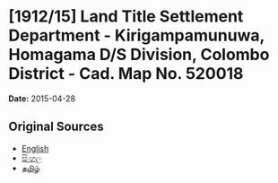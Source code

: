 # [1912/15] Land Title Settlement Department - Kirigampamunuwa, Homagama D/S Division, Colombo District - Cad. Map No. 520018

**Date:** 2015-04-28

## Original Sources

- [English](https://documents.gov.lk/view/extra-gazettes/2015/4/1912-15_E.pdf)
- [සිංහල](https://documents.gov.lk/view/extra-gazettes/2015/4/1912-15_S.pdf)
- [தமிழ்](https://documents.gov.lk/view/extra-gazettes/2015/4/1912-15_T.pdf)
